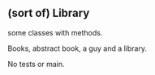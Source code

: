 ## (sort of) Library
some classes with methods. 

Books, abstract book, a guy and a library.

No tests or main.